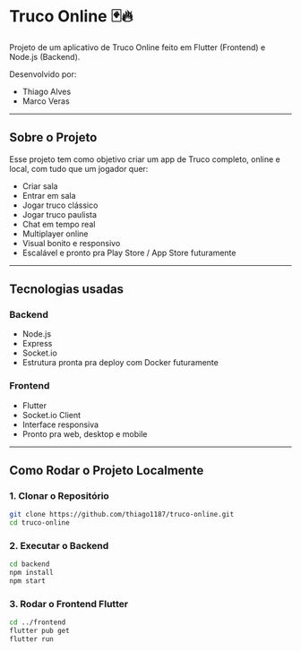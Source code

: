 # Truco Online 🃏🔥

Projeto de um aplicativo de Truco Online feito em Flutter (Frontend) e Node.js (Backend).

Desenvolvido por:  
- Thiago Alves  
- Marco Veras

---

## Sobre o Projeto

Esse projeto tem como objetivo criar um app de Truco completo, online e local, com tudo que um jogador quer:

- Criar sala
- Entrar em sala
- Jogar truco clássico
- Jogar truco paulista
- Chat em tempo real
- Multiplayer online
- Visual bonito e responsivo
- Escalável e pronto pra Play Store / App Store futuramente

---

## Tecnologias usadas

### Backend
- Node.js
- Express
- Socket.io
- Estrutura pronta pra deploy com Docker futuramente

### Frontend
- Flutter
- Socket.io Client
- Interface responsiva
- Pronto pra web, desktop e mobile

---

## Como Rodar o Projeto Localmente

### 1. Clonar o Repositório

```bash
git clone https://github.com/thiago1187/truco-online.git
cd truco-online

```

### 2. Executar o Backend

```bash
cd backend
npm install
npm start
```

### 3. Rodar o Frontend Flutter

```bash
cd ../frontend
flutter pub get
flutter run
```

